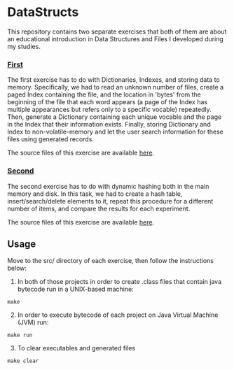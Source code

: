 # DataStructs
This repository contains two separate exercises that both of them are about an educational introduction in Data Structures and Files I developed during my studies.

### [First](./First)
The first exercise has to do with Dictionaries, Indexes, and storing data to memory. Specifically, we had to read an unknown number of files, create a paged Index containing the file, and the location in 'bytes' from the beginning of the file that each word appears (a page of the Index has multiple appearances but refers only to a specific vocable) repeatedly. Then, generate a Dictionary containing each unique vocable and the page in the Index that their information exists. Finally, storing Dictionary and Index to non-volatile-memory and let the user search information for these files using generated records.

The source files of this exercise are available [here](./First/src/).

### [Second](./Second)
The second exercise has to do with dynamic hashing both in the main memory and disk. In this task, we had to create a hash table, insert/search/delete elements to it, repeat this procedure for a different number of items, and compare the results for each experiment.

The source files of this exercise are available [here](./Second/src/).


## Usage
Move to the src/ directory of each exercise, then follow the instructions below:
1. In both of those projects in order to create .class files that contain java bytecode run in a UNIX-based machine:
```
make
```

2. In order to execute bytecode of each project on Java Virtual Machine (JVM) run:
```
make run
```

3. To clear executables and generated files
```
make clear
```